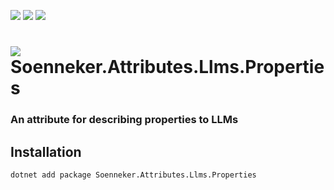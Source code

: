 ﻿[![](https://img.shields.io/nuget/v/soenneker.attributes.llms.properties.svg?style=for-the-badge)](https://www.nuget.org/packages/soenneker.attributes.llms.properties/)
[![](https://img.shields.io/github/actions/workflow/status/soenneker/soenneker.attributes.llms.properties/publish-package.yml?style=for-the-badge)](https://github.com/soenneker/soenneker.attributes.llms.properties/actions/workflows/publish-package.yml)
[![](https://img.shields.io/nuget/dt/soenneker.attributes.llms.properties.svg?style=for-the-badge)](https://www.nuget.org/packages/soenneker.attributes.llms.properties/)

# ![](https://user-images.githubusercontent.com/4441470/224455560-91ed3ee7-f510-4041-a8d2-3fc093025112.png) Soenneker.Attributes.Llms.Properties
### An attribute for describing properties to LLMs

## Installation

```
dotnet add package Soenneker.Attributes.Llms.Properties
```
